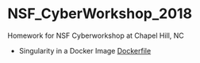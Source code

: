 # NSF_CyberWorkshop_2018
Homework for NSF Cyberworkshop at Chapel Hill, NC

* Singularity in a Docker Image [Dockerfile](https://github.com/j23414/NSF_CyberWorkshop_2018/blob/master/hw_03/MacSingularity/Dockerfile)
